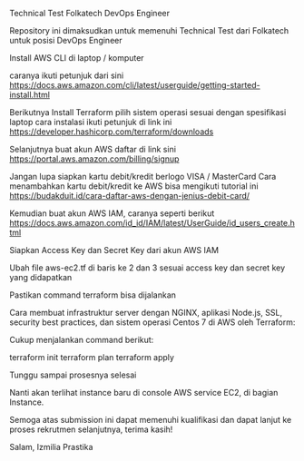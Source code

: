Technical Test Folkatech
DevOps Engineer

Repository ini dimaksudkan untuk memenuhi Technical Test dari Folkatech untuk posisi DevOps Engineer

Install AWS CLI di laptop / komputer

caranya ikuti petunjuk dari sini https://docs.aws.amazon.com/cli/latest/userguide/getting-started-install.html

Berikutnya Install Terraform
pilih sistem operasi sesuai dengan spesifikasi laptop
cara instalasi ikuti petunjuk di link ini https://developer.hashicorp.com/terraform/downloads

Selanjutnya buat akun AWS 
daftar di link sini https://portal.aws.amazon.com/billing/signup

Jangan lupa siapkan kartu debit/kredit berlogo VISA / MasterCard
Cara menambahkan kartu debit/kredit ke AWS bisa mengikuti tutorial ini https://budakduit.id/cara-daftar-aws-dengan-jenius-debit-card/

Kemudian buat akun AWS IAM, caranya seperti berikut https://docs.aws.amazon.com/id_id/IAM/latest/UserGuide/id_users_create.html

Siapkan Access Key dan Secret Key dari akun AWS IAM

Ubah file aws-ec2.tf di baris ke 2 dan 3 sesuai access key dan secret key yang didapatkan

Pastikan command terraform bisa dijalankan


Cara membuat infrastruktur server dengan NGINX, aplikasi Node.js, SSL, security best practices, dan sistem operasi Centos 7 di AWS oleh Terraform:

Cukup menjalankan command berikut:

terraform init
terraform plan
terraform apply 

Tunggu sampai prosesnya selesai

Nanti akan terlihat instance baru di console AWS service EC2, di bagian Instance.

Semoga atas submission ini dapat memenuhi kualifikasi dan dapat lanjut ke proses rekrutmen selanjutnya, terima kasih!

Salam,
Izmilia Prastika
